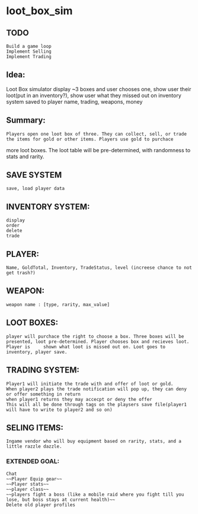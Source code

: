 # loot_box_sim


## TODO
	Build a game loop
	Implement Selling
	Implement Trading



## Idea:

Loot Box simulator
	display ~3 boxes and user chooses one, show user their loot(put in an inventory?), show user what they missed out on
    inventory system saved to player name, trading, weapons, money



## Summary:
	Players open one loot box of three. They can collect, sell, or trade the items for gold or other items. Players use gold to purchace
more loot boxes. The loot table will be pre-determined, with randomness to stats and rarity.

## SAVE SYSTEM
	save, load player data

## INVENTORY SYSTEM:
	display
	order
	delete
	trade

## PLAYER:
	Name, GoldTotal, Inventory, TradeStatus, level (increese chance to not get trash?)

## WEAPON:
	weapon name : [type, rarity, max_value]
	

## LOOT BOXES:
	player will purchace the right to choose a box. Three boxes will be presented, loot pre-determined. Player chooses box and recieves loot. Player is 	shown what loot is missed out on. Loot goes to inventory, player save.

## TRADING SYSTEM:
	Player1 will initiate the trade with and offer of loot or gold.
	When player2 plays the trade notification will pop up, they can deny or offer something in return
	when player1 returns they may accecpt or deny the offer
	This will all be done through tags on the playsers save file(player1 will have to write to player2 and so on)

## SELING ITEMS:
	Ingame vendor who will buy equipment based on rarity, stats, and a little razzle dazzle.


### EXTENDED GOAL:
	Chat
	~~Player Equip gear~~
	~~Player stats~~
	~~player class~~
	~~players fight a boss (like a mobile raid where you fight till you lose, but boss stays at current health)~~
    Delete old player profiles